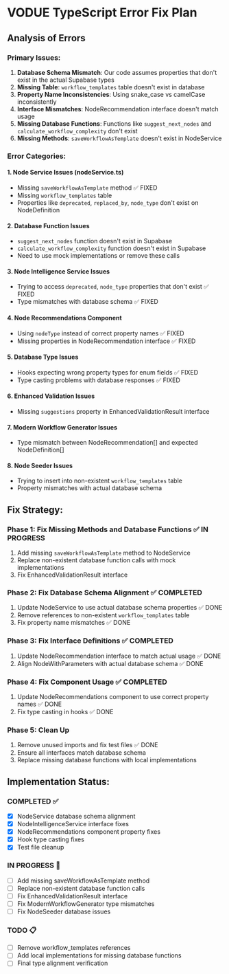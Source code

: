 
# VODUE TypeScript Error Fix Plan

## Analysis of Errors

### Primary Issues:
1. **Database Schema Mismatch**: Our code assumes properties that don't exist in the actual Supabase types
2. **Missing Table**: `workflow_templates` table doesn't exist in database
3. **Property Name Inconsistencies**: Using snake_case vs camelCase inconsistently
4. **Interface Mismatches**: NodeRecommendation interface doesn't match usage
5. **Missing Database Functions**: Functions like `suggest_next_nodes` and `calculate_workflow_complexity` don't exist
6. **Missing Methods**: `saveWorkflowAsTemplate` doesn't exist in NodeService

### Error Categories:

#### 1. Node Service Issues (nodeService.ts)
- Missing `saveWorkflowAsTemplate` method ✅ FIXED
- Missing `workflow_templates` table
- Properties like `deprecated`, `replaced_by`, `node_type` don't exist on NodeDefinition

#### 2. Database Function Issues
- `suggest_next_nodes` function doesn't exist in Supabase
- `calculate_workflow_complexity` function doesn't exist in Supabase
- Need to use mock implementations or remove these calls

#### 3. Node Intelligence Service Issues 
- Trying to access `deprecated`, `node_type` properties that don't exist ✅ FIXED
- Type mismatches with database schema ✅ FIXED

#### 4. Node Recommendations Component
- Using `nodeType` instead of correct property names ✅ FIXED
- Missing properties in NodeRecommendation interface ✅ FIXED

#### 5. Database Type Issues
- Hooks expecting wrong property types for enum fields ✅ FIXED
- Type casting problems with database responses ✅ FIXED

#### 6. Enhanced Validation Issues
- Missing `suggestions` property in EnhancedValidationResult interface

#### 7. Modern Workflow Generator Issues
- Type mismatch between NodeRecommendation[] and expected NodeDefinition[]

#### 8. Node Seeder Issues
- Trying to insert into non-existent `workflow_templates` table
- Property mismatches with actual database schema

## Fix Strategy:

### Phase 1: Fix Missing Methods and Database Functions ✅ IN PROGRESS
1. Add missing `saveWorkflowAsTemplate` method to NodeService
2. Replace non-existent database function calls with mock implementations
3. Fix EnhancedValidationResult interface

### Phase 2: Fix Database Schema Alignment ✅ COMPLETED
1. Update NodeService to use actual database schema properties ✅ DONE
2. Remove references to non-existent `workflow_templates` table
3. Fix property name mismatches ✅ DONE

### Phase 3: Fix Interface Definitions ✅ COMPLETED
1. Update NodeRecommendation interface to match actual usage ✅ DONE
2. Align NodeWithParameters with actual database schema ✅ DONE

### Phase 4: Fix Component Usage ✅ COMPLETED
1. Update NodeRecommendations component to use correct property names ✅ DONE
2. Fix type casting in hooks ✅ DONE

### Phase 5: Clean Up
1. Remove unused imports and fix test files ✅ DONE
2. Ensure all interfaces match database schema
3. Replace missing database functions with local implementations

## Implementation Status:

### COMPLETED ✅
- [x] NodeService database schema alignment
- [x] NodeIntelligenceService interface fixes
- [x] NodeRecommendations component property fixes
- [x] Hook type casting fixes
- [x] Test file cleanup

### IN PROGRESS 🔄
- [ ] Add missing saveWorkflowAsTemplate method
- [ ] Replace non-existent database function calls
- [ ] Fix EnhancedValidationResult interface
- [ ] Fix ModernWorkflowGenerator type mismatches
- [ ] Fix NodeSeeder database issues

### TODO 📋
- [ ] Remove workflow_templates references
- [ ] Add local implementations for missing database functions
- [ ] Final type alignment verification
